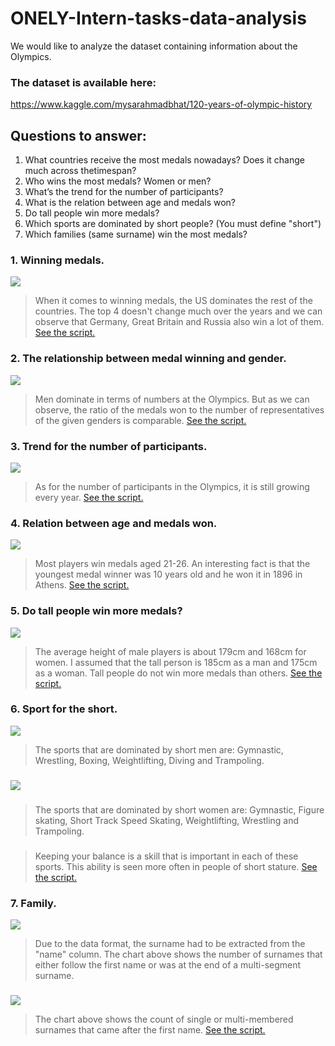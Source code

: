 # ONELY-Intern-tasks-data-analysis
We would like to analyze the dataset containing information about the Olympics.
### The dataset is available here:
https://www.kaggle.com/mysarahmadbhat/120-years-of-olympic-history

## Questions to answer:
1. What countries receive the most medals nowadays? Does it change much across thetimespan?
2. Who wins the most medals? Women or men?
3. What’s the trend for the number of participants?
4. What is the relation between age and medals won?
5. Do tall people win more medals?
6. Which sports are dominated by short people? (You must define "short")
7. Which families (same surname) win the most medals?

### 1. Winning medals.
<!-- Script:  -->
![](graphs/medals.png)
> When it comes to winning medals, the US dominates the rest of the countries. The top 4 doesn't change much over the years and we can observe that Germany, Great Britain and Russia also win a lot of them. [See the script.](https://github.com/Endrju00/ONELY-Intern-tasks-data-analysis/blob/main/medals.py)

### 2. The relationship between medal winning and gender.
![](graphs/gender.png)
> Men dominate in terms of numbers at the Olympics. But as we can observe, the ratio of the medals won to the number of representatives of the given genders is comparable. [See the script.](https://github.com/Endrju00/ONELY-Intern-tasks-data-analysis/blob/main/gender.py)

### 3. Trend for the number of participants.
![](graphs/participants.png)
> As for the number of participants in the Olympics, it is still growing every year. [See the script.](https://github.com/Endrju00/ONELY-Intern-tasks-data-analysis/blob/main/participants.py)

### 4. Relation between age and medals won.
![](graphs/age.png)
> Most players win medals aged 21-26. An interesting fact is that the youngest medal winner was 10 years old and he won it in 1896 in Athens. [See the script.](https://github.com/Endrju00/ONELY-Intern-tasks-data-analysis/blob/main/age.py)

### 5. Do tall people win more medals?
![](graphs/height.png)
> The average height of male players is about 179cm and 168cm for women. I assumed that the tall person is 185cm as a man and 175cm as a woman. Tall people do not win more medals than others. [See the script.](https://github.com/Endrju00/ONELY-Intern-tasks-data-analysis/blob/main/height.py)

### 6. Sport for the short.
![](graphs/short_men.png)
> The sports that are dominated by short men are: Gymnastic, Wrestling, Boxing, Weightlifting, Diving and Trampoling. 
###
![](graphs/short_women.png)
###
> The sports that are dominated by short women are: Gymnastic, Figure skating, Short Track Speed Skating, Weightlifting, Wrestling and Trampoling.
###
> Keeping your balance is a skill that is important in each of these sports. This ability is seen more often in people of short stature. [See the script.](https://github.com/Endrju00/ONELY-Intern-tasks-data-analysis/blob/main/short.py)

### 7. Family.
![](graphs/family.png)
> Due to the data format, the surname had to be extracted from the "name" column. The chart above shows the number of surnames that either follow the first name or was at the end of a multi-segment surname.
###
![](graphs/family_different.png)
> The chart above shows the count of single or multi-membered surnames that came after the first name. [See the script.](https://github.com/Endrju00/ONELY-Intern-tasks-data-analysis/blob/main/family.py)

